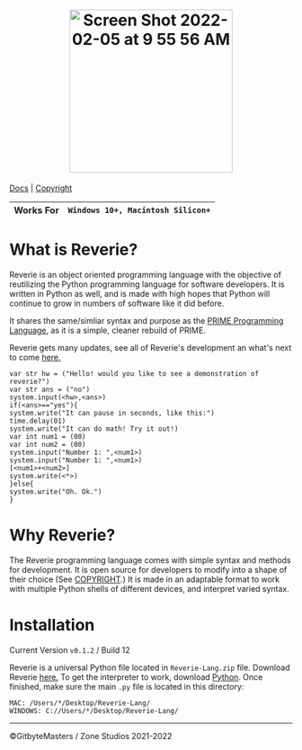 <h1 align="center"> <img width="290" alt="Screen Shot 2022-02-05 at 9 55 56 AM" src="https://user-images.githubusercontent.com/76265961/152647005-ee9fe914-db35-4bc4-8061-5cf0a798fde2.png"> </h1>

[Docs](https://github.com/GitbyteMaster/Reverie-Programming-Language/wiki/Reverie-Docs) | [Copyright](https://github.com/GitbyteMaster/Reverie-Programming-Language/blob/main/LICENSE.md)

|Works For|`Windows 10+, Macintosh Silicon+`|
|---------|--------------------------|


# What is Reverie?
Reverie is an object oriented programming language with the objective of reutilizing the Python programming language for software developers. It is written in Python as well, and is made with high hopes that Python will continue to grow in numbers of software like it did before.

It shares the same/simliar syntax and purpose as the [PRIME Programming Language](https://github.com/GitbyteMaster/PRIME-Lang), as it is a simple, cleaner rebuild of PRIME.

Reverie gets many updates, see all of Reverie's development an what's next to come [here.](https://github.com/GitbyteMaster/Reverie-Programming-Language/blob/main/TODO.md)
```
var str hw = ("Hello! would you like to see a demonstration of reverie?")
var str ans = ("no")
system.input(<hw>,<ans>)
if(<ans>=="yes"){
system.write("It can pause in seconds, like this:")
time.delay(01)
system.write("It can do math! Try it out!)
var int num1 = (00)
var int num2 = (00)
system.input("Number 1: ",<num1>)
system.input("Number 1: ",<num1>)
[<num1>+<num2>]
system.write(<*>)
}else{
system.write("Oh. Ok.")
}
```

# Why Reverie?
The Reverie programming language comes with simple syntax and methods for development. It is open source for developers to modify into a shape of their choice (See [COPYRIGHT](https://github.com/GitbyteMaster/Reverie-Programming-Language/blob/main/COPYRIGHT.md).) It is made in an adaptable format to work with multiple Python shells of different devices, and interpret varied syntax.
# Installation
Current Version `v0.1.2` / Build 12

Reverie is a universal Python file located in `Reverie-Lang.zip` file. Download Reverie [here.](https://github.com/GitbyteMaster/Reverie-Programming-Language/raw/main/Reverie-Lang.zip) To get the interpreter to work, download [Python](https://www.python.org/downloads/). Once finished, make sure the main `.py` file is located in this directory:
```
MAC: /Users/*/Desktop/Reverie-Lang/
WINDOWS: C://Users/*/Desktop/Reverie-Lang/
```

---
©GitbyteMasters / Zone Studios 2021-2022

